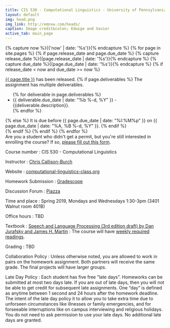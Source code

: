 ```yaml
---
title: CIS 530 - Computational Linguistics - University of Pennsylvania
layout: default
img: head.png
img_link: http://emnxw.com/heads/
caption: Image credit&colon; Edwige and Xavier
active_tab: main_page 
---
```




<!-- Display an alert about upcoming homework assignments -->
{% capture now %}{{'now' | date: '%s'}}{% endcapture %}
{% for page in site.pages %}
{% if page.release_date and page.due_date %}
{% capture release_date %}{{page.release_date | date: '%s'}}{% endcapture %}
{% capture due_date %}{{page.due_date | date: '%s'}}{% endcapture %}
{% if release_date < now and due_date >= now %}
<div class="alert alert-info">
<a href="{{page.url}}">{{ page.title }}</a> has been released.  
{% if page.deliverables %}
The assignment has multiple deliverables.
<ul>
{% for deliverable in page.deliverables %}
<li>{{ deliverable.due_date | date: "%b %-d, %Y" }} - {{deliverable.description}}.</li>
{% endfor %}
</ul>
{% else %}
It is due before {{ page.due_date | date: "%I:%M%p" }} on {{ page.due_date | date: "%A, %B %-d, %Y" }}.
{% endif %}
</div>
{% endif %}
{% endif %}
{% endfor %}
<!-- End alert for upcoming homework assignments -->

<div class="alert alert-info">
Are you a student who didn't get a permit, but you're still interested in enrolling the course? If so, <a href="https://docs.google.com/forms/d/e/1FAIpQLSe4QjYYRYhs7O9cpraSvjUCRH7y9bhD05aHvtCruU7ux_zHtw/viewform?usp=sf_link">please fill out this form</a>.
</div>


Course number
: CIS 530 - Computational Linguistics 

Instructor
: [Chris Callison-Burch](http://www.cis.upenn.edu/~ccb/)

Website 
: [computational-linguistics-class.org](http://computational-linguistics-class.org/)

Homework Submission
: [Gradescope](https://www.gradescope.com/courses/35473)

Discussion Forum
: [Piazza](https://piazza.com/upenn/spring2019/cis530)

Time and place
: Spring 2019, Mondays and Wednesdays 1:30-3pm (3401 Walnut room 401B)

Office hours
: TBD

Textbook
: [Speech and Language Processing (3rd edition draft) by Dan Jurafsky and James H. Martin](https://web.stanford.edu/~jurafsky/slp3/)
: The course will have [weekly required readings](lectures.html).  

Grading
: TBD

<!-- Previous distribution 
The grading for the course will consist of:

    * 60% for weekly homework assignments 
    * 20% for in-class quizzes about the readings
    * 20% for the final project
-->

Collaboration Policy
: Unless otherwise noted, you are allowed to work in pairs on the homework assignment.  Both partners will receive the same grade.  The final projects will have larger groups. 

Late Day Policy
: Each student has five free "late days". Homeworks can be submitted at most two days late. If you are out of late days, then you will not be able to get credit for subsequent late assignments. One “day” is defined as anytime between 1 second and 24 hours after the homework deadline. The intent of the late day policy it to allow you to take extra time due to unforseen circumstances like illnesses or family emergencies, and for forseeable interruptions like on campus interviewing and religious holidays. You do not need to ask permission to use your late days. No additional late days are granted.
